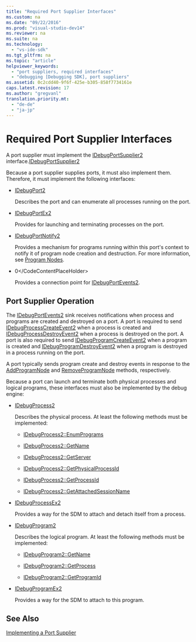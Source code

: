 ```yaml
---
title: "Required Port Supplier Interfaces"
ms.custom: na
ms.date: "09/22/2016"
ms.prod: "visual-studio-dev14"
ms.reviewer: na
ms.suite: na
ms.technology: 
  - "vs-ide-sdk"
ms.tgt_pltfrm: na
ms.topic: "article"
helpviewer_keywords: 
  - "port suppliers, required interfaces"
  - "debugging [Debugging SDK], port suppliers"
ms.assetid: 0c2cdd40-9f6f-425e-b305-858f7734161e
caps.latest.revision: 17
ms.author: "gregvanl"
translation.priority.mt: 
  - "de-de"
  - "ja-jp"
---
```

# Required Port Supplier Interfaces
A port supplier must implement the [IDebugPortSupplier2](../vs140/idebugportsupplier2.md) interface.[IDebugPortSupplier2](../vs140/idebugportsupplier2.md)  
  
 Because a port supplier supplies ports, it must also implement them. Therefore, it must implement the following interfaces:  
  
-   [IDebugPort2](../vs140/idebugport2.md)  
  
     Describes the port and can enumerate all processes running on the port.  
  
-   [IDebugPortEx2](../vs140/idebugportex2.md)  
  
     Provides for launching and terminating processes on the port.  
  
-   [IDebugPortNotify2](../vs140/idebugportnotify2.md)  
  
     Provides a mechanism for programs running within this port's context to notify it of program node creation and destruction. For more information, see [Program Nodes](../vs140/program-nodes.md).  
  
-   <CodeContentPlaceHolder>0\</CodeContentPlaceHolder>  
  
     Provides a connection point for [IDebugPortEvents2](../vs140/idebugportevents2.md).  
  
## Port Supplier Operation  
 The [IDebugPortEvents2](../vs140/idebugportevents2.md) sink receives notifications when process and programs are created and destroyed on a port. A port is required to send [IDebugProcessCreateEvent2](../vs140/idebugprocesscreateevent2.md) when a process is created and [IDebugProcessDestroyEvent2](../vs140/idebugprocessdestroyevent2.md) when a process is destroyed on the port. A port is also required to send [IDebugProgramCreateEvent2](../vs140/idebugprogramcreateevent2.md) when a program is created and [IDebugProgramDestroyEvent2](../vs140/idebugprogramdestroyevent2.md) when a program is destroyed in a process running on the port.  
  
 A port typically sends program create and destroy events in response to the [AddProgramNode](../vs140/idebugportnotify2--addprogramnode.md) and [RemoveProgramNode](../vs140/idebugportnotify2--removeprogramnode.md) methods, respectively.  
  
 Because a port can launch and terminate both physical processes and logical programs, these interfaces must also be implemented by the debug engine:  
  
-   [IDebugProcess2](../vs140/idebugprocess2.md)  
  
     Describes the physical process. At least the following methods must be implemented:  
  
    -   [IDebugProcess2::EnumPrograms](../vs140/idebugprocess2--enumprograms.md)  
  
    -   [IDebugProcess2::GetName](../vs140/idebugprocess2--getname.md)  
  
    -   [IDebugProcess2::GetServer](../vs140/idebugprocess2--getserver.md)  
  
    -   [IDebugProcess2::GetPhysicalProcessId](../vs140/idebugprocess2--getphysicalprocessid.md)  
  
    -   [IDebugProcess2::GetProcessId](../vs140/idebugprocess2--getprocessid.md)  
  
    -   [IDebugProcess2::GetAttachedSessionName](../vs140/idebugprocess2--getattachedsessionname.md)  
  
-   [IDebugProcessEx2](../vs140/idebugprocessex2.md)  
  
     Provides a way for the SDM to attach and detach itself from a process.  
  
-   [IDebugProgram2](../vs140/idebugprogram2.md)  
  
     Describes the logical program. At least the following methods must be implemented:  
  
    -   [IDebugProgram2::GetName](../vs140/idebugprogram2--getname.md)  
  
    -   [IDebugProgram2::GetProcess](../vs140/idebugprogram2--getprocess.md)  
  
    -   [IDebugProgram2::GetProgramId](../vs140/idebugprogram2--getprogramid.md)  
  
-   [IDebugProgramEx2](../vs140/idebugprogramex2.md)  
  
     Provides a way for the SDM to attach to this program.  
  
## See Also  
 [Implementing a Port Supplier](../vs140/implementing-a-port-supplier.md)